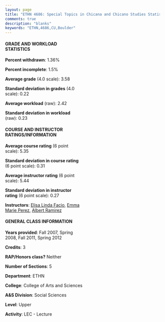 ```yaml
---
layout: page
title: "ETHN 4686: Special Topics in Chicana and Chicano Studies Statistics"
comments: true
description: "blanks"
keywords: "ETHN,4686,CU,Boulder"
---
```

<head>
<script src="https://ajax.googleapis.com/ajax/libs/jquery/2.1.3/jquery.min.js"></script>
<script src="https://dl.dropboxusercontent.com/s/pc42nxpaw1ea4o9/highcharts.js?dl=0"></script>
<!-- <script src="../assets/js/highcharts.js"></script> -->
<style type="text/css">@font-face {
	font-family: "Bebas Neue";
	src: url(https://www.filehosting.org/file/details/544349/BebasNeue Regular.otf) format("opentype");
	}
	h1.Bebas { 
		font-family: "Bebas Neue", Verdana, Tahoma;
	}
</style>
</head>
<body>
	<div id="container" style="float: right; width: 45%; height: 88%; margin-left: 2.5%; margin-right: 2.5%;"></div>
	<script language="JavaScript">
		$(document).ready(function() {
		var chart = {type: 'column'};
		var title = {text: 'Grade Distribution'};
		var xAxis = {categories: ['A','B','C','D','F'],crosshair: true};
		var yAxis = {min: 0,title: {text: 'Percentage'}};
		var tooltip = {headerFormat: '<center><b><span style="font-size:20px">{point.key}</span></b></center>',
		               pointFormat: '<td style="padding:0"><b>{point.y:.1f}%</b></td>',
		               footerFormat: '</table>',shared: true,useHTML: true};
		var plotOptions = {column: {pointPadding: 0.0,borderWidth: 0}};  
		var credits = {enabled: false};var series= [{name: 'Percent',data: [70.62,26.62,1.33,0.0,1.43,]}];
		var json = {};
		json.chart = chart;
		json.title = title;
		json.tooltip = tooltip;
		json.xAxis = xAxis;
		json.yAxis = yAxis;  
		json.series = series;
		json.plotOptions = plotOptions;  
		json.credits = credits;
		$('#container').highcharts(json);
	});
	</script>
</body>
			   
#### GRADE AND WORKLOAD STATISTICS

**Percent withdrawn**: 1.36%

**Percent incomplete**: 1.5%

**Average grade** (4.0 scale): 3.58

**Standard deviation in grades** (4.0 scale): 0.22

**Average workload** (raw): 2.42

**Standard deviation in workload** (raw): 0.23

#### COURSE AND INSTRUCTOR RATINGS/INFORMATION

**Average course rating** (6 point scale): 5.35

**Standard deviation in course rating** (6 point scale): 0.31

**Average instructor rating** (6 point scale): 5.44

**Standard deviation in instructor rating** (6 point scale): 0.27

**Instructors**: <a href='../../instructors/Elisa_Linda_Facio'>Elisa Linda Facio</a>, <a href='../../instructors/Emma_Marie_Perez'>Emma Marie Perez</a>, <a href='../../instructors/Albert_Ramirez'>Albert Ramirez</a>

#### GENERAL CLASS INFORMATION

**Years provided**: Fall 2007, Spring 2008, Fall 2011, Spring 2012

**Credits**: 3

**RAP/Honors class?** Neither

**Number of Sections**: 5

**Department**: ETHN

**College**: College of Arts and Sciences

**A&S Division**: Social Sciences

**Level**: Upper

**Activity**: LEC - Lecture
